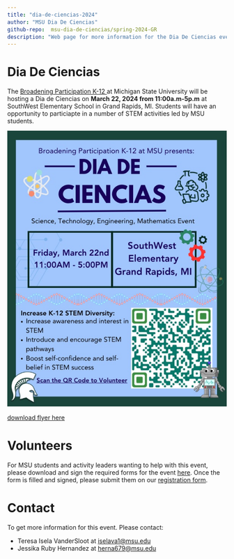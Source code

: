 ```yaml
---
title: "dia-de-ciencias-2024"
author: "MSU Dia De Ciencias"
github-repo:  msu-dia-de-ciencias/spring-2024-GR
description: "Web page for more information for the Dia De Ciencias event hosted by MSU K-12 outreach at Grand Rapids, Michigan."
---
```


# Dia De Ciencias

The [Broadening Participation K-12 ]([https://www.egr.msu.edu/studentgroups/society-hispanic-professional-engineers-shpe](https://engineering.msu.edu/about/inclusion-diversity/broadening-participation-k-12)) at Michigan State University will be hosting a Dia de Ciencias on **March 22, 2024 from 11:00a.m-5p.m** at SouthWest Elementary School in Grand Rapids, MI.
Students will have an opportunity to particiapte in a number of STEM activities led by MSU students. 


![Event](./Imgs/2024dia-de-ciencias-flyer.jpg)

[download flyer here](./Imgs/2024dia-de-ciencias-flyer.jpg)


# Volunteers

For MSU students and activity leaders wanting to help with this event, please download and sign the required forms for the event [here](./Forms/dia-de-ciencias-cbc.pdf).
Once the form is filled and signed, please submit them on our [registration form](https://forms.gle/bBoTMffCMLHMzrSu9).

# Contact

To get more information for this event.
Please contact:
- Teresa Isela VanderSloot at <iselava1@msu.edu>
- Jessika Ruby Hernandez at <herna679@msu.edu>
<!-- - [Teresa Isela VanderSloot](https://www.egr.msu.edu/people/profile/iselava1) at <iselava1@msu.edu> -->
<!-- - [Jose Guadalupe Hernandez](https://jgh9094.github.io/) at <jgh9094@gmail.com>. -->
